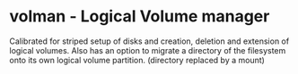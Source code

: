 # volman - Logical Volume manager

Calibrated for striped setup of disks and creation, deletion and extension of
logical volumes.
Also has an option to migrate a directory of the filesystem onto its
own logical volume partition. (directory replaced by a mount)
